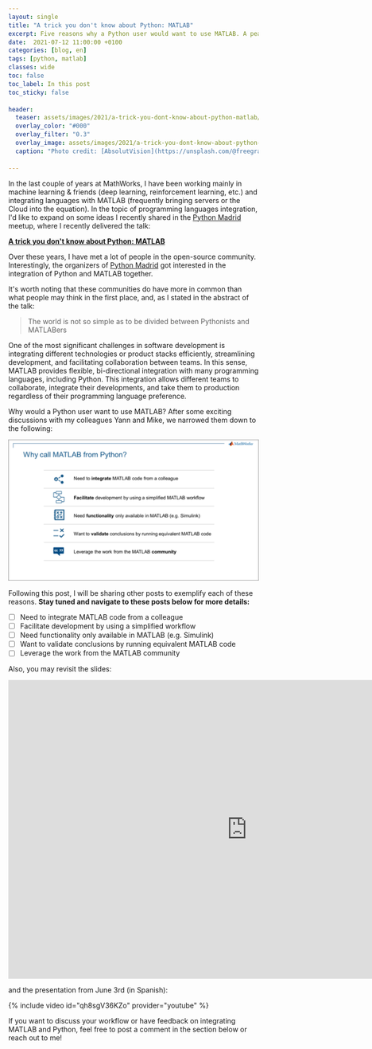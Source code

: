 ```yaml
---
layout: single
title: "A trick you don't know about Python: MATLAB"
excerpt: Five reasons why a Python user would want to use MATLAB. A peak into my talk at Python Madrid Meetup
date:  2021-07-12 11:00:00 +0100
categories: [blog, en]
tags: [python, matlab]
classes: wide
toc: false
toc_label: In this post
toc_sticky: false

header: 
  teaser: assets/images/2021/a-trick-you-dont-know-about-python-matlab/trick.jpg
  overlay_color: "#000"
  overlay_filter: "0.3"
  overlay_image: assets/images/2021/a-trick-you-dont-know-about-python-matlab/trick.jpg
  caption: "Photo credit: [AbsolutVision](https://unsplash.com/@freegraphictoday?utm_source=unsplash&utm_medium=referral&utm_content=creditCopyText)"
  
---
```


In the last couple of years at MathWorks, I have been working mainly in machine learning & friends (deep learning, reinforcement learning, etc.) and integrating languages with MATLAB (frequently bringing servers or the Cloud into the equation). In the topic of programming languages integration, I'd like to expand on some ideas I recently shared in the [Python Madrid](https://www.meetup.com/es/python-madrid/) meetup, where I recently delivered the talk: 

[**A trick you don't know about Python: MATLAB**](https://www.meetup.com/python-madrid/events/278296241/)

Over these years, I have met a lot of people in the open-source community. Interestingly, the organizers of [Python Madrid](https://www.meetup.com/es/python-madrid/)  got interested in the integration of Python and MATLAB together.

It's worth noting that these communities do have more in common than what people may think in the first place, and, as I stated in the abstract of the talk: 

> The world is not so simple as to be divided between Pythonists and MATLABers

One of the most significant challenges in software development is integrating different technologies or product stacks efficiently, streamlining development, and facilitating collaboration between teams. In this sense, MATLAB provides flexible, bi-directional integration with many programming languages, including Python. This integration allows different teams to collaborate, integrate their developments, and take them to production regardless of their programming language preference.

Why would a Python user want to use MATLAB? After some exciting discussions with my colleagues Yann and Mike, we narrowed them down to the following:

![Why call MATLAB from Python?](/assets/images/2021/a-trick-you-dont-know-about-python-matlab/reasons.png)

Following this post, I will be sharing other posts to exemplify each of these reasons. **Stay tuned and navigate to these posts below for more details:**

- [ ] Need to integrate MATLAB code from a colleague
- [ ] Facilitate development by using a simplified workflow
- [ ] Need functionality only available in MATLAB (e.g. Simulink)
- [ ] Want to validate conclusions by running equivalent MATLAB code
- [ ] Leverage the work from the MATLAB community

Also, you may revisit the slides: 

<iframe markdown="0" src="https://content-mathworks.highspot.com/viewer/60c31bd0659e935e6f4086a5?iid=60bf49ba628ba20f9d8a747e" width="960" height="600" frameborder="0" scrolling="no" style="display:block; margin: 0 auto;" webkitAllowFullScreen mozallowfullscreen allowFullScreen></iframe>

and the presentation from June 3rd (in Spanish):

{% include video id="qh8sgV36KZo" provider="youtube" %}

If you want to discuss your workflow or have feedback on integrating MATLAB and Python, feel free to post a comment in the section below or reach out to me! 